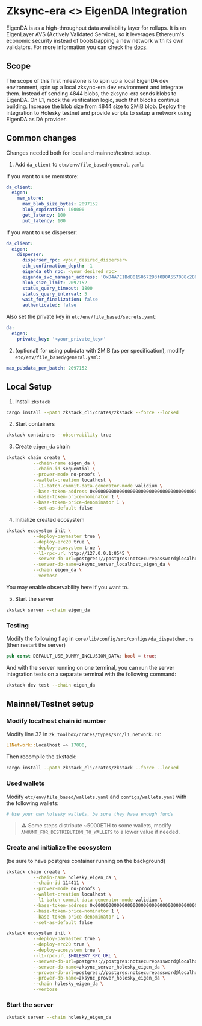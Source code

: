 # Zksync-era <> EigenDA Integration

EigenDA is as a high-throughput data availability layer for rollups. It is an EigenLayer AVS (Actively Validated
Service), so it leverages Ethereum's economic security instead of bootstrapping a new network with its own validators.
For more information you can check the [docs](https://docs.eigenda.xyz/).

## Scope

The scope of this first milestone is to spin up a local EigenDA dev environment, spin up a local zksync-era dev
environment and integrate them. Instead of sending 4844 blobs, the zksync-era sends blobs to EigenDA. On L1, mock the
verification logic, such that blocks continue building. Increase the blob size from 4844 size to 2MiB blob. Deploy the
integration to Holesky testnet and provide scripts to setup a network using EigenDA as DA provider.

## Common changes

Changes needed both for local and mainnet/testnet setup.

1. Add `da_client` to `etc/env/file_based/general.yaml`:

If you want to use memstore:

```yaml
da_client:
  eigen:
    mem_store:
      max_blob_size_bytes: 2097152
      blob_expiration: 100000
      get_latency: 100
      put_latency: 100
```

If you want to use disperser:

```yaml
da_client:
  eigen:
    disperser:
      disperser_rpc: <your_desired_disperser>
      eth_confirmation_depth: -1
      eigenda_eth_rpc: <your_desired_rpc>
      eigenda_svc_manager_address: '0xD4A7E1Bd8015057293f0D0A557088c286942e84b'
      blob_size_limit: 2097152
      status_query_timeout: 1800
      status_query_interval: 5
      wait_for_finalization: false
      authenticated: false
```

Also set the private key in `etc/env/file_based/secrets.yaml`:

```yaml
da:
  eigen:
    private_key: '<your_private_key>'
```

2. (optional) for using pubdata with 2MiB (as per specification), modify `etc/env/file_based/general.yaml`:

```yaml
max_pubdata_per_batch: 2097152
```

## Local Setup

1. Install `zkstack`

```bash
cargo install --path zkstack_cli/crates/zkstack --force --locked
```

2. Start containers

```bash
zkstack containers --observability true
```

3. Create `eigen_da` chain

```bash
zkstack chain create \
          --chain-name eigen_da \
          --chain-id sequential \
          --prover-mode no-proofs \
          --wallet-creation localhost \
          --l1-batch-commit-data-generator-mode validium \
          --base-token-address 0x0000000000000000000000000000000000000001 \
          --base-token-price-nominator 1 \
          --base-token-price-denominator 1 \
          --set-as-default false
```

4. Initialize created ecosystem

```bash
zkstack ecosystem init \
          --deploy-paymaster true \
          --deploy-erc20 true \
          --deploy-ecosystem true \
          --l1-rpc-url http://127.0.0.1:8545 \
          --server-db-url=postgres://postgres:notsecurepassword@localhost:5432 \
          --server-db-name=zksync_server_localhost_eigen_da \
          --chain eigen_da \
          --verbose
```

You may enable observability here if you want to.

5. Start the server

```bash
zkstack server --chain eigen_da
```

### Testing

Modify the following flag in `core/lib/config/src/configs/da_dispatcher.rs` (then restart the server)

```rs
pub const DEFAULT_USE_DUMMY_INCLUSION_DATA: bool = true;
```

And with the server running on one terminal, you can run the server integration tests on a separate terminal with the
following command:

```bash
zkstack dev test --chain eigen_da
```

## Mainnet/Testnet setup

### Modify localhost chain id number

Modify line 32 in `zk_toolbox/crates/types/src/l1_network.rs`:

```rs
L1Network::Localhost => 17000,
```

Then recompile the zkstack:

```bash
cargo install --path zkstack_cli/crates/zkstack --force --locked
```

### Used wallets

Modify `etc/env/file_based/wallets.yaml` and `configs/wallets.yaml` with the following wallets:

```yaml
# Use your own holesky wallets, be sure they have enough funds
```

> ⚠️ Some steps distribute ~5000ETH to some wallets, modify `AMOUNT_FOR_DISTRIBUTION_TO_WALLETS` to a lower value if
> needed.

### Create and initialize the ecosystem

(be sure to have postgres container running on the background)

```bash
zkstack chain create \
          --chain-name holesky_eigen_da \
          --chain-id 114411 \
          --prover-mode no-proofs \
          --wallet-creation localhost \
          --l1-batch-commit-data-generator-mode validium \
          --base-token-address 0x0000000000000000000000000000000000000001 \
          --base-token-price-nominator 1 \
          --base-token-price-denominator 1 \
          --set-as-default false

zkstack ecosystem init \
          --deploy-paymaster true \
          --deploy-erc20 true \
          --deploy-ecosystem true \
          --l1-rpc-url $HOLESKY_RPC_URL \
          --server-db-url=postgres://postgres:notsecurepassword@localhost:5432 \
          --server-db-name=zksync_server_holesky_eigen_da \
          --prover-db-url=postgres://postgres:notsecurepassword@localhost:5432 \
          --prover-db-name=zksync_prover_holesky_eigen_da \
          --chain holesky_eigen_da \
          --verbose
```

### Start the server

```bash
zkstack server --chain holesky_eigen_da
```
